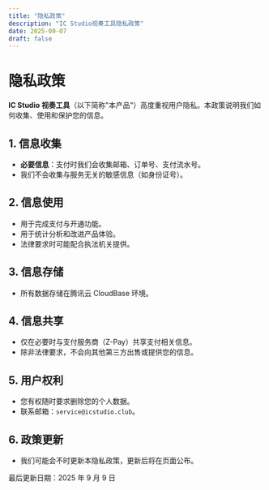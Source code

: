 ```yaml
---
title: "隐私政策"
description: "IC Studio视奏工具隐私政策"
date: 2025-09-07
draft: false
---
```


# 隐私政策

**IC Studio 视奏工具**（以下简称"本产品"）高度重视用户隐私。本政策说明我们如何收集、使用和保护您的信息。

## 1. 信息收集
- **必要信息**：支付时我们会收集邮箱、订单号、支付流水号。   
- 我们不会收集与服务无关的敏感信息（如身份证号）。  

## 2. 信息使用
- 用于完成支付与开通功能。  
- 用于统计分析和改进产品体验。  
- 法律要求时可能配合执法机关提供。  

## 3. 信息存储
- 所有数据存储在腾讯云 CloudBase 环境。  

## 4. 信息共享
- 仅在必要时与支付服务商（Z-Pay）共享支付相关信息。  
- 除非法律要求，不会向其他第三方出售或提供您的信息。  

## 5. 用户权利
- 您有权随时要求删除您的个人数据。  
- 联系邮箱：`service@icstudio.club`。  

## 6. 政策更新
- 我们可能会不时更新本隐私政策，更新后将在页面公布。  

最后更新日期：2025 年 9 月 9 日